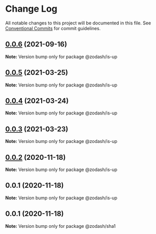 # Change Log

All notable changes to this project will be documented in this file.
See [Conventional Commits](https://conventionalcommits.org) for commit guidelines.

## [0.0.6](https://github.com/zcorky/zodash/compare/@zodash/is-up@0.0.5...@zodash/is-up@0.0.6) (2021-09-16)

**Note:** Version bump only for package @zodash/is-up





## [0.0.5](https://github.com/zcorky/zodash/compare/@zodash/is-up@0.0.4...@zodash/is-up@0.0.5) (2021-03-25)

**Note:** Version bump only for package @zodash/is-up





## [0.0.4](https://github.com/zcorky/zodash/compare/@zodash/is-up@0.0.3...@zodash/is-up@0.0.4) (2021-03-24)

**Note:** Version bump only for package @zodash/is-up





## [0.0.3](https://github.com/zcorky/zodash/compare/@zodash/is-up@0.0.2...@zodash/is-up@0.0.3) (2021-03-23)

**Note:** Version bump only for package @zodash/is-up





## [0.0.2](https://github.com/zcorky/zodash/compare/@zodash/is-up@0.0.1...@zodash/is-up@0.0.2) (2020-11-18)

**Note:** Version bump only for package @zodash/is-up





## 0.0.1 (2020-11-18)

**Note:** Version bump only for package @zodash/is-up





## 0.0.1 (2020-11-18)

**Note:** Version bump only for package @zodash/sha1
